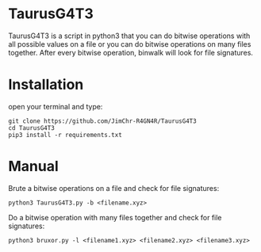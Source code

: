 # TaurusG4T3
TaurusG4T3 is a script in python3 that you can do bitwise operations with all possible values on a file or you can do bitwise operations on many files together. 
After every bitwise operation, binwalk will look for file signatures.


# Installation
open your terminal and type:
```
git clone https://github.com/JimChr-R4GN4R/TaurusG4T3
cd TaurusG4T3
pip3 install -r requirements.txt
```



# Manual
Brute a bitwise operations on a file and check for file signatures:

`python3 TaurusG4T3.py -b <filename.xyz>`

Do a bitwise operation with many files together and check for file signatures:

`python3 bruxor.py -l <filename1.xyz> <filename2.xyz> <filename3.xyz>`
